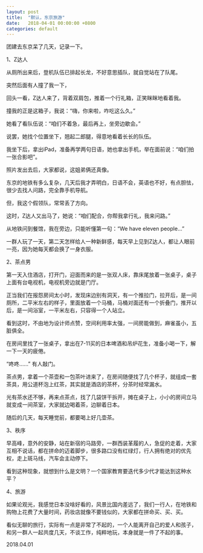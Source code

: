 ```yaml
---
layout: post
title:  "默认，东京旅游"
date:   2018-04-01 00:00:00 +0800
categories: default
---
```



团建去东京呆了几天，记录一下。

1、Z达人

从厕所出来后，登机队伍已排起长龙，不好意思插队，就自觉站在了队尾。

突然后面有人撞了我一下，

回头一看，Z达人来了，背着双肩包，推着一个行礼箱，正笑眯眯地看着我。

撞我的正是这箱子，我说：“嗨，你来啦，咋吃这么久。”

她看了看队伍说：“咱们不着急，最后再上，坐旁边歇会。”

说罢，她找个位置坐下，翘起二郎腿，得意地看着长长的队伍。

我坐下后，拿出iPad，准备再学两句日语，她也拿出手机，举在面前说：“咱们拍一张合影吧”。

照片发出去后，大家都说，这姐弟俩还真像。


东京的地铁有多么复杂，几天后我才弄明白，日语不会，英语也不好，有点胆怯，很少去找人问路，完全靠手机导航。

但，我这个假领队，常常丢了方向。

这时，Z达人又出马了，她说：“咱们配合，你帮我拿行礼，我来问路。”

从地铁问到餐馆，我在旁边，只能听懂第一句：“We have eleven people…”

一群人玩了一天，第二天怎样给人一种新鲜感，每天早上见到Z达人，都让人眼前一亮，因为她每天都会换了一身衣服。


2、茶点男

第一天入住酒店，打开门，迎面而来的是一张双人床，靠床尾放着一张桌子，桌子上面有台电视机，电视机旁边就是门厅。

正当我们在报怨房间太小时，发现床边别有洞天，有一个推拉门，拉开后，是一间厕所，二平米左右的样子，里面放着一个马桶，马桶对面还有一个折叠门，推开以后，是一间浴室，一平米左右，只容得一个人站立。

看到这时，不由地为设计师点赞，空间利用率太强，一间房能做到，麻雀虽小，五脏俱全。


在房间里找了一张桌子，拿出在7-11买的日本啤酒和吊炉花生，准备小喝一下，解一下一天的疲倦。

“咚咚……” 有人敲门。

茶点男，拿着一个茶壶和一包茶叶进来了，在房间随便找了几个杯子，就组成一套茶具，用公道杯泡上红茶，其实就是酒店的茶杯，分茶时经常漏水。

光有茶水还不够，再来点茶点，找了几袋饼干拆开，摊在桌子上，小小的房间立马就变成一间茶室，大家就边喝着茶，边聊着日本。

随后的几天，每天睡觉前，都要喝上好几壶茶。


3、秩序

早高峰，意外的安静，站在新宿的马路旁，一群西装革履的人，急促的走着，大家互相不说话，都在拼命的迈着脚步，很多路口没有红绿灯，行人拥有绝对的优先权，走上斑马线，汽车会主动停下。

看到这种现象，就想到什么是文明？一个国家教育要迭代多少代才能达到这种水平？


4、旅游

如果论观光，我感觉日本没啥好看的，风景比国内差远了，我们一行人，在地铁和购物上花费了大量时间，药妆店就像不要钱似的，大家都在拼命买、买、买。

看似无聊的旅行，实际有一点是非常了不起的，一个人能离开自己的爱人和孩子，和另一群人一起共度几天，不谈工作，纯粹地玩，本身就是一件了不起的事。

2018.04.01


